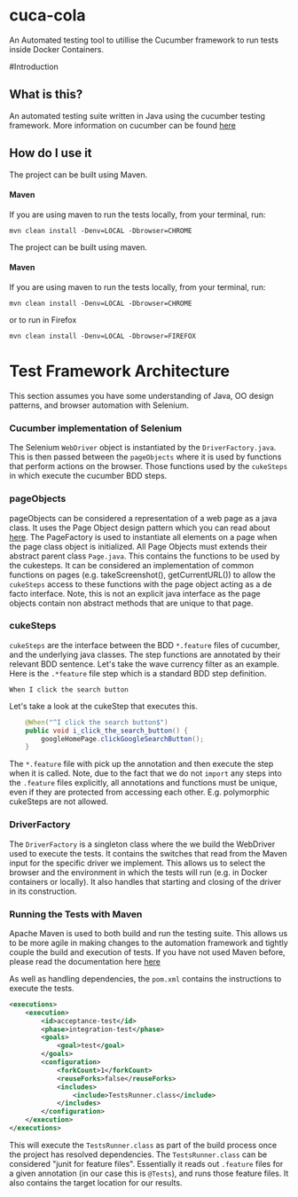 # cuca-cola
An Automated testing tool to utillise the Cucumber framework to run tests inside Docker Containers.

#Introduction

## What is this?
An automated testing suite written in Java using the cucumber testing framework.
More information on cucumber can be found [here](https://cucumber.io/)

## How do I use it
The project can be built using Maven.
#### Maven
If you are using maven to run the tests locally, from your terminal, run:
```
mvn clean install -Denv=LOCAL -Dbrowser=CHROME
```
The project can be built using maven.
#### Maven
If you are using maven to run the tests locally, from your terminal, run:
```
mvn clean install -Denv=LOCAL -Dbrowser=CHROME
```
or to run in Firefox
```
mvn clean install -Denv=LOCAL -Dbrowser=FIREFOX
```
# Test Framework Architecture
This section assumes you have some understanding of Java, OO design patterns, and browser automation with Selenium. 

### Cucumber implementation of Selenium
The Selenium `WebDriver` object is instantiated by the `DriverFactory.java`. This is then passed between the
`pageObjects` where it is used by functions that perform actions on the browser. Those functions used by the `cukeSteps` 
in which execute the cucumber BDD steps.

### pageObjects
pageObjects can be considered a representation of a web page as a java class. It uses the Page Object design pattern which 
you can read about [here](http://toolsqa.com/selenium-webdriver/page-object-pattern-model-page-factory/). The PageFactory
is used to instantiate all elements on a page when the page class object is initialized. All Page Objects must extends their
abstract parent class `Page.java`. This contains the functions to be used by the cukesteps. It can be considered an 
implementation of common functions on pages (e.g. takeScreenshot(), getCurrentURL()) to allow the `cukeSteps` access to
these functions with the page object acting as a de facto interface. Note, this is not an explicit java interface as the
page objects contain non abstract methods that are unique to that page.


### cukeSteps
`cukeSteps` are the interface between the BDD `*.feature` files of cucumber, and the underlying java classes. The step
functions are annotated by their relevant BDD sentence. Let's take the wave currency filter as an example. Here is the
`.*feature` file step which is a standard BDD step definition.
```gherkin
When I click the search button
```

Let's take a look at the cukeStep that executes this.
```java
    @When("^I click the search button$")
    public void i_click_the_search_button() {
        googleHomePage.clickGoogleSearchButton();
    }
```
The `*.feature` file with pick up the annotation and then execute the step when it is called. Note, due to the fact that
we do not `import` any steps into the `.feature` files explicitly, all annotations and functions must be unique, even if
they are protected from accessing each other. E.g. polymorphic cukeSteps are not allowed.

### DriverFactory
The `DriverFactory` is a singleton class where the we build the WebDriver used to execute the tests. It contains the 
switches that read from the Maven input for the specific driver we implement. This allows us to select the browser and
the environment in which the tests will run (e.g. in Docker containers or locally). It also handles that starting and closing
of the driver in its construction.

### Running the Tests with Maven
Apache Maven is used to both build and run the testing suite. This allows us to be more agile in making changes to the
automation framework and tightly couple the build and execution of tests. If you have not used Maven before, please
read the documentation here [here](https://maven.apache.org)

As well as handling dependencies, the `pom.xml` contains the instructions to execute the tests.
```xml
<executions>
	<execution>
		<id>acceptance-test</id>
		<phase>integration-test</phase>
		<goals>
			<goal>test</goal>
		</goals>
		<configuration>
			<forkCount>1</forkCount>
			<reuseForks>false</reuseForks>
			<includes>
				<include>TestsRunner.class</include>
			</includes>
		</configuration>
	</execution>
</executions>
```
This will execute the `TestsRunner.class` as part of the build process once the project has resolved dependencies. The
`TestsRunner.class` can be considered "junit for feature files". Essentially it reads out `.feature` files for a
given annotation (in our case this is `@Tests`), and runs those feature files. It also contains the target location 
for our results. 
